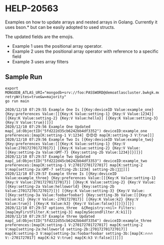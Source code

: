 # HELP-20563

Examples on how to update arrays and nested arrays in Golang. Currently it uses bson.* but can be easily adopted to used structs.

The updated fields are the emojis.

- Example 1 uses the positional array operator.
- Example 2 uses the positional array operator with reference to a specific field
- Example 3 uses array filters

## Sample Run

```
export MONGODB_ATLAS_URI="mongodb+srv://foo:PASSWORD@demoatlascluster.bwkgk.mongodb.net/tutorial?retryWrites=true&w=majority"
go run main

2020/12/10 07:29:55 Example One Is [{Key:deviceID Value:example_one} {Key:preferences Value:[[{Key:K Value:setting-1} {Key:V Value:1234}] [{Key:K Value:setting-2} {Key:V Value:hello}] [{Key:K Value:setting-3} {Key:V Value:true}]]}]
2020/12/10 07:29:56 Example One Updated map[_id:ObjectID("5fd222d35cb6242bb4df3352") deviceID:example_one preferences:[map[K:setting-1 V:1234] 😍😍😍 map[K:setting-3 V:true]]]
2020/12/10 07:29:56 Example Two Is [{Key:deviceID Value:example_two} {Key:preferences Value:[[{Key:K Value:setting-1} {Key:V Value:270172701727017}] [{Key:K Value:setting-2} {Key:V Value:[{Key:setting-2a Value:GMT-7} {Key:setting-2b Value:1234}]}]]}]
2020/12/10 07:29:57 Example Two Updated map[_id:ObjectID("5fd222d45cb6242bb4df3353") deviceID:example_two preferences:[map[K:setting-1 V:270172701727017] map[K:setting-2 V:map[setting-2a:GMT-7 setting-2b:1234] setting-2b:🤩🤩🤩]]]
2020/12/10 07:29:57 Example three Is [{Key:deviceID Value:example_three} {Key:preferences Value:[[{Key:K Value:setting-1} {Key:V Value:270172701727017}] [{Key:K Value:setting-2} {Key:V Value:[{Key:setting-2a Value:helloworld} {Key:setting-2b Value:270172701727017}]}] [{Key:K Value:setting-3} {Key:V Value:[{Key:setting-3a Value:foobarfoobar} {Key:setting-3b Value:[[{Key:K Value:k1} {Key:V Value:-2701727017}] [{Key:K Value:k2} {Key:V Value:true}] [{Key:K Value:k3} {Key:V Value:false}]]}]}]]}]
2020/12/10 07:29:57 options_three  &{Registry:<nil> Filters:[map[myFirstFilter.K:setting-3] map[mySecondFilter.K:k1]]}
2020/12/10 07:29:57 Example three Updated map[_id:ObjectID("5fd222d55cb6242bb4df3354") deviceID:example_three preferences:[map[K:setting-1 V:270172701727017] map[K:setting-2 V:map[setting-2a:helloworld setting-2b:270172701727017]] map[K:setting-3 V:map[setting-3a:foobarfoobar setting-3b:[map[K:🔥🔥🔥 V:-2701727017] map[K:k2 V:true] map[K:k3 V:false]]]]]]
```